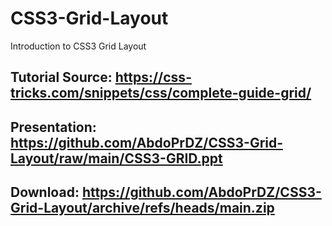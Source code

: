 # CSS3-Grid-Layout

Introduction to CSS3 Grid Layout

## Tutorial Source: <https://css-tricks.com/snippets/css/complete-guide-grid/>

## Presentation: <https://github.com/AbdoPrDZ/CSS3-Grid-Layout/raw/main/CSS3-GRID.ppt>

## Download: <https://github.com/AbdoPrDZ/CSS3-Grid-Layout/archive/refs/heads/main.zip>
